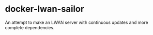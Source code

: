 # docker-lwan-sailor
An attempt to make an LWAN server with continuous updates and more complete dependencies.
